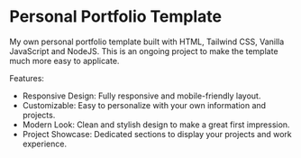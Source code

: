 # Personal Portfolio Template

My own personal portfolio template built with HTML, Tailwind CSS, Vanilla JavaScript and NodeJS.
This is an ongoing project to make the template much more easy to applicate.

Features:

- Responsive Design: Fully responsive and mobile-friendly layout.
- Customizable: Easy to personalize with your own information and projects.
- Modern Look: Clean and stylish design to make a great first impression.
- Project Showcase: Dedicated sections to display your projects and work experience.

